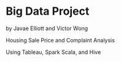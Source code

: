# Big Data Project
by Javae Elliott and Victor Wong

Housing Sale Price and Complaint Analysis

Using Tableau, Spark Scala, and Hive
